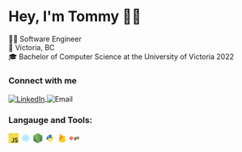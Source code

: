 # Hey, I'm Tommy 👋🏼 
👨‍💻 Software Engineer <br>
📍 Victoria, BC <br>
🎓 Bachelor of Computer Science at the University of Victoria 2022 <br>

### Connect with me

<p>
  <a href="https://linkedin.com/in/tommylay" target="blank">
    <img align="center" src="https://cdn.jsdelivr.net/npm/simple-icons@latest/icons/linkedin.svg" alt="LinkedIn" height="20" width="30" />
  </a><a href="mailto:personal@tommylay.com" style="text-decoration: none;">
    <img align="center" src="https://cdn.simpleicons.org/gmail/%23d44638" alt="Email" height="20" width="20" />
  </a>
</p>



### Langauge and Tools: 
<code><img height="20" src="https://raw.githubusercontent.com/github/explore/80688e429a7d4ef2fca1e82350fe8e3517d3494d/topics/javascript/javascript.png"></code>
<code><img height="20" src="https://raw.githubusercontent.com/github/explore/80688e429a7d4ef2fca1e82350fe8e3517d3494d/topics/react/react.png"></code>
<code><img height="20" src="https://raw.githubusercontent.com/github/explore/80688e429a7d4ef2fca1e82350fe8e3517d3494d/topics/nodejs/nodejs.png"></code>
<code><img height="20" src="https://raw.githubusercontent.com/github/explore/80688e429a7d4ef2fca1e82350fe8e3517d3494d/topics/python/python.png"></code>
<code><img height="20" src="https://raw.githubusercontent.com/github/explore/80688e429a7d4ef2fca1e82350fe8e3517d3494d/topics/firebase/firebase.png"></code>
<code><img height="20" src="https://raw.githubusercontent.com/github/explore/80688e429a7d4ef2fca1e82350fe8e3517d3494d/topics/git/git.png"></code>

<!-- 
### Github Stats

<p align="left"> <img src="https://github-readme-stats.vercel.app/api?username=layup&show_icons=true&theme=gotham" alt="layup" />
--> 
